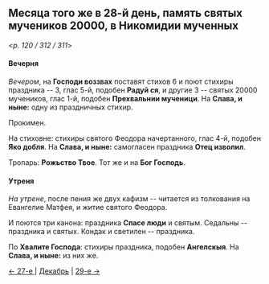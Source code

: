 
## Месяца того же в 28-й день, память святых мучеников 20000, в Никомидии мученных  

<*p. 120 / 312 / 311*>

#### Вечерня

*Вечером*, на **Господи воззвах** поставят стихов 6 и поют стихиры праздника -- 3, глас 5-й, подобен 
**Радуй ся**, и другие 3 -- святых 20000 мучеников, глас 1-й, подобен **Прехвальнии мученици**. 
На **Слава, и ныне:** одну из праздничных стихир. 

Прокимен. 

На стиховне: стихиры святого Феодора начертанного, глас 4-й, подобен **Яко добля**. 
На **Слава, и ныне:** самогласен праздника **Отец изволил**. 

Тропарь: **Рожьство Твое**. Тот же и на **Бог Господь**.  

#### Утреня

*На утрене*, после пения же двух кафизм -- читается из толкования на Евангелие Матфея, и житие 
святого Феодора. 

И поются три канона: праздника **Спасе люди** и святым. Седальны -- праздника и святых. 
Кондак и светилен -- праздника. 

По **Хвалите Господа**: стихиры праздника, подобен **Ангелскыя**. На **Слава, и ныне:** 
из них же. 

[← 27-е ](12_27_AST.ru.md) | [Декабрь](README.md#28-й) | [29-е →](12_29_AST.ru.md)
